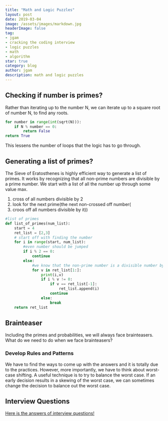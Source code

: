 ```yaml
---
title: "Math and Logic Puzzles"
layout: post
date: 2019-03-04
image: /assets/images/markdown.jpg
headerImage: false
tag:
- jgam
- cracking the coding interview
- logic puzzles
- math
- algorithm
star: true
category: blog
author: jgam
description: math and logic puzzles
---
```


## Checking if number is primes?
Rather than iterating up to the number N, we can iterate up to a square root of number N, to find any roots.
```python
for number in range(int(sqrt(N))):
	if N % number == 0:
		return False
return True
```

This lessens the number of loops that the logic has to go through.

## Generating a list of primes?
The Sieve of Eratosthenes is highly efficient way to generate a list of primes. It works by recognizing that all non-prime numbers are divisible by a prime number. We start with a list of all the number up through some value max.

1. cross of all numbers divisible by 2
2. look for the next prime(the next non-crossed off number(
3. croos off all numbers divisible by it))

```python
#list of primes
def list_of_primes(num_list):
	start = 4
	ret_list = [2,3]
	# start off with finding the number
	for i in range(start, num_list):
		#even number should be jumped
		if i % 2 == 0:
			continue
		else:
			#we know that the non-prime number is a divisible number by prime number
			for v in ret_list[1:]:
				print(i,v)
				if i % v != 0:
					if v == ret_list[-1]:
						ret_list.append(i)
					continue
				else:
					break
	return ret_list
```

##  Brainteaser
Including the primes and probabilities, we will always face brainteasers. What do we need to do when we face brainteasers?
### Develop Rules and Patterns
We have to find the ways to come up with the answers and it is totally due to the practices.
However, more importantly, we have to think about worst-case shifting.  A useful technique is to try to balance the worst case. If an early decision results in a skewing of the worst case, we can sometimes change the decision to balance out the worst case.

## Interview Questions
[Here is the answers of interview questions!](https://github.com/jgam/crackingthecoding/tree/master/chpt6)
